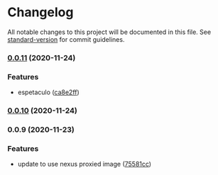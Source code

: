 # Changelog

All notable changes to this project will be documented in this file. See [standard-version](https://github.com/conventional-changelog/standard-version) for commit guidelines.

### [0.0.11](https://github.com/talkdesk-tdx/cypress-toolkit/compare/v0.0.10...v0.0.11) (2020-11-24)


### Features

* espetaculo ([ca8e2ff](https://github.com/talkdesk-tdx/cypress-toolkit/commit/ca8e2ff845f1b3d818b273505c67d37d18acda3b))

### [0.0.10](https://github.com/talkdesk-tdx/cypress-toolkit/compare/v1.0.1...v0.0.10) (2020-11-24)

### 0.0.9 (2020-11-23)


### Features

* update to use nexus proxied image ([75581cc](https://github.com/talkdesk-tdx/cypress-toolkit/commit/75581cc86788d9d475482924755fef036c9427be))
